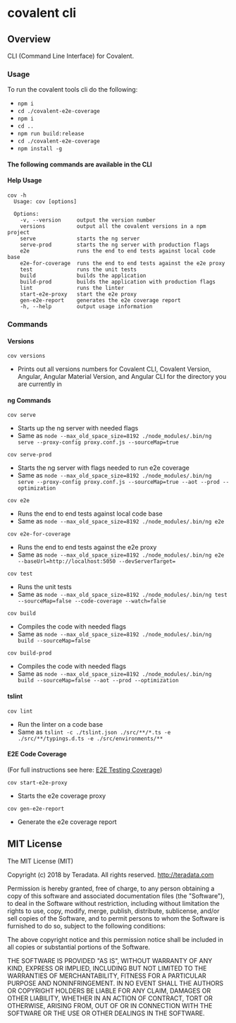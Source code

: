 # covalent cli

## Overview

CLI (Command Line Interface) for Covalent.

### Usage

To run the covalent tools cli do the following:

- `npm i`
- `cd ./covalent-e2e-coverage`
- `npm i`
- `cd ..`
- `npm run build:release`
- `cd ./covalent-e2e-coverage`
- `npm install -g`

#### The following commands are available in the CLI

#### Help Usage

```
cov -h
  Usage: cov [options]

  Options:
    -v, --version     output the version number
    versions          output all the covalent versions in a npm project
    serve             starts the ng server
    serve-prod        starts the ng server with production flags
    e2e               runs the end to end tests against local code base
    e2e-for-coverage  runs the end to end tests against the e2e proxy
    test              runs the unit tests
    build             builds the application
    build-prod        builds the application with production flags
    lint              runs the linter
    start-e2e-proxy   start the e2e proxy
    gen-e2e-report    generates the e2e coverage report
    -h, --help        output usage information
```

### Commands

#### Versions

```
cov versions
```

- Prints out all versions numbers for Covalent CLI, Covalent Version, Angular, Angular Material Version, and Angular CLI for the directory you are currently in

#### ng Commands

```
cov serve
```

- Starts up the ng server with needed flags
- Same as `node --max_old_space_size=8192 ./node_modules/.bin/ng serve --proxy-config proxy.conf.js --sourceMap=true`

```
cov serve-prod
```

- Starts the ng server with flags needed to run e2e coverage
- Same as `node --max_old_space_size=8192 ./node_modules/.bin/ng serve --proxy-config proxy.conf.js --sourceMap=true --aot --prod --optimization`

```
cov e2e
```

- Runs the end to end tests against local code base
- Same as `node --max_old_space_size=8192 ./node_modules/.bin/ng e2e`

```
cov e2e-for-coverage
```

- Runs the end to end tests against the e2e proxy
- Same as `node --max_old_space_size=8192 ./node_modules/.bin/ng e2e --baseUrl=http://localhost:5050 --devServerTarget=`

```
cov test
```

- Runs the unit tests
- Same as `node --max_old_space_size=8192 ./node_modules/.bin/ng test --sourceMap=false --code-coverage --watch=false`

```
cov build
```

- Compiles the code with needed flags
- Same as `node --max_old_space_size=8192 ./node_modules/.bin/ng build --sourceMap=false`

```
cov build-prod
```

- Compiles the code with needed flags
- Same as `node --max_old_space_size=8192 ./node_modules/.bin/ng build --sourceMap=false --aot --prod --optimization`

#### tslint

```
cov lint
```

- Run the linter on a code base
- Same as `tslint -c ./tslint.json ./src/**/*.ts -e ./src/**/typings.d.ts -e ./src/environments/**`

#### E2E Code Coverage

(For full instructions see here: [E2E Testing Coverage](../covalent-e2e-coverage/README.md))

```
cov start-e2e-proxy
```

- Starts the e2e coverage proxy

```
cov gen-e2e-report
```

- Generate the e2e coverage report

## MIT License

The MIT License (MIT)

Copyright (c) 2018 by Teradata. All rights reserved. http://teradata.com

Permission is hereby granted, free of charge, to any person obtaining a copy
of this software and associated documentation files (the "Software"), to deal
in the Software without restriction, including without limitation the rights
to use, copy, modify, merge, publish, distribute, sublicense, and/or sell
copies of the Software, and to permit persons to whom the Software is
furnished to do so, subject to the following conditions:

The above copyright notice and this permission notice shall be included in
all copies or substantial portions of the Software.

THE SOFTWARE IS PROVIDED "AS IS", WITHOUT WARRANTY OF ANY KIND, EXPRESS OR
IMPLIED, INCLUDING BUT NOT LIMITED TO THE WARRANTIES OF MERCHANTABILITY,
FITNESS FOR A PARTICULAR PURPOSE AND NONINFRINGEMENT. IN NO EVENT SHALL THE
AUTHORS OR COPYRIGHT HOLDERS BE LIABLE FOR ANY CLAIM, DAMAGES OR OTHER
LIABILITY, WHETHER IN AN ACTION OF CONTRACT, TORT OR OTHERWISE, ARISING FROM,
OUT OF OR IN CONNECTION WITH THE SOFTWARE OR THE USE OR OTHER DEALINGS IN
THE SOFTWARE.
